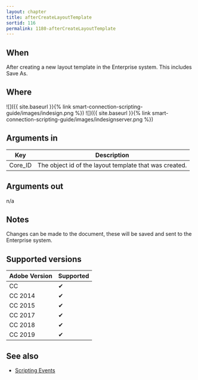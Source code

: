 ```yaml
---
layout: chapter
title: afterCreateLayoutTemplate
sortid: 116
permalink: 1180-afterCreateLayoutTemplate
---
```


## When

After creating a new layout template in the Enterprise system. This includes Save As.

## Where

![]({{ site.baseurl }}{% link smart-connection-scripting-guide/images/indesign.png %}) ![]({{ site.baseurl }}{% link smart-connection-scripting-guide/images/indesignserver.png %})

## Arguments in

|Key |Description|
|----|-----------|
|Core_ID| The object id of the layout template that was created.|

## Arguments out

n/a

## Notes

Changes can be made to the document, these will be saved and sent to the Enterprise system.

## Supported versions

| Adobe Version | Supported |
|---------------|-----------|
| CC            | ✔         |
| CC 2014       | ✔         |
| CC 2015       | ✔         |
| CC 2017       | ✔         |
| CC 2018       | ✔         |
| CC 2019       | ✔         |

## See also

* [Scripting Events](../../ScriptingEvents/index.md)